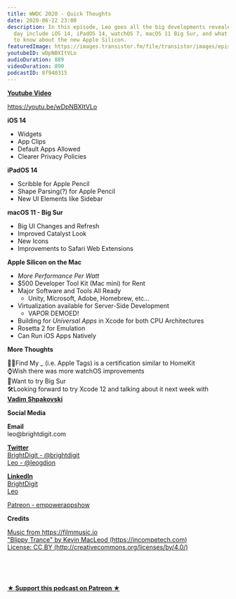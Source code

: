 ```yaml
---
title: WWDC 2020 - Quick Thoughts
date: 2020-06-22 23:00
description: In this episode, Leo goes all the big developments revealed on the first
  day include iOS 14, iPadOS 14, watchOS 7, macOS 11 Big Sur, and what people need
  to know about the new Apple Silicon.
featuredImage: https://images.transistor.fm/file/transistor/images/episode/268229/full_1592869707-artwork.jpg
youtubeID: wDpNBXItVLo
audioDuration: 889
videoDuration: 890
podcastID: 8f940315
---
```

<p><b><a href="https://youtu.be/wDpNBXItVLo">Youtube Video</a></b></p><p><a href="https://youtu.be/wDpNBXItVLo">https://youtu.be/wDpNBXItVLo</a></p><p><b>iOS 14</b></p><ul>
<li>Widgets</li>
<li>App Clips</li>
<li>Default Apps Allowed</li>
<li>Clearer Privacy Policies</li>
</ul><p><b>iPadOS 14</b></p><ul>
<li>Scribble for Apple Pencil</li>
<li>Shape Parsing(?) for Apple Pencil</li>
<li>New UI Elements like Sidebar</li>
</ul><p><b>macOS 11 - Big Sur</b></p><ul>
<li>Big UI Changes and Refresh</li>
<li>Improved Catalyst Look</li>
<li>New Icons</li>
<li>Improvements to Safari Web Extensions</li>
</ul><p><b>Apple Silicon on the Mac</b></p><ul>
<li><em>More Performance Per Watt</em></li>
<li>$500 Developer Tool Kit (Mac mini) for Rent</li>
<li>Major Software and Tools All Ready<ul><li>Unity, Microsoft, Adobe, Homebrew, etc...</li></ul>
</li>
<li>Virtualization available for Server-Side Development<ul><li>VAPOR DEMOED!</li></ul>
</li>
<li>Building for <em>Universal Apps</em> in Xcode for both CPU Architectures </li>
<li>Rosetta 2 for Emulation</li>
<li>Can Run iOS Apps Natively</li>
</ul><p><b>More Thoughts</b></p><p>🕵️‍♀️Find My _ (i.e. Apple Tags) is a certification similar to HomeKit<br>⌚️Wish there was more watchOS improvements<br>🌊Want to try Big Sur <br>🛠Looking forward to try Xcode 12 and talking about it next week with <a href="https://twitter.com/VadimShpakovski"><strong>Vadim Shpakovski</strong></a></p><p><b>Social Media</b></p><p><strong>Email</strong><br>leo@brightdigit.com</p><p><a href="https://twitter.com/brightdigit"><strong>Twitter </strong><br>BrightDigit - @brightdigit</a><br><a href="https://twitter.com/leogdion">Leo - @leogdion</a></p><p><a href="https://www.linkedin.com/company/bright-digit"><strong>LinkedIn</strong><br>BrightDigit</a><br><a href="https://www.linkedin.com/in/leogdion/">Leo</a></p><p><a href="https://www.patreon.com/empowerappsshow">Patreon - empowerappshow</a></p><p><b>Credits</b></p><p><a href="https://filmmusic.io/">Music from https://filmmusic.io</a><br><a href="https://incompetech.com/">"Blippy Trance" by Kevin MacLeod (https://incompetech.com)</a><br><a href="http://creativecommons.org/licenses/by/4.0/">License: CC BY (http://creativecommons.org/licenses/by/4.0/)</a></p><p><br></p><p><br></p><p><strong><a href="https://www.patreon.com/empowerappsshow" rel="payment" title="★ Support this podcast on Patreon ★">★ Support this podcast on Patreon ★</a></strong></p>
      
